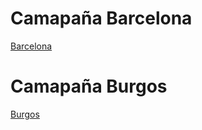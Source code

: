 # Camapaña Barcelona
[Barcelona](href='https://github.com/BCNHostess/Campaigns/tree/main/11072022/Barcelona)

# Camapaña Burgos
[Burgos](/burgos)
